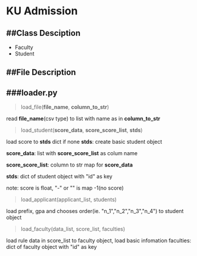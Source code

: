 KU Admission
===
##Class Desciption
---
- Faculty
- Student

##File Description
--
###loader.py
---
> load_file(**file_name**, **column_to_str**)

read **file_name**(csv type) to list with name as in **column_to_str** 

> load_student(**score_data**, **score_score_list**, **stds**)

load score to **stds** dict if none **stds**: create basic student object

**score_data**: list with **score_score_list** as colum name

**score_score_list**: column to str map for **score_data**

**stds**: dict of student object with "id" as key

note: score is float, "-" or "" is map -1(no score)

> load_applicant(applicant_list, students)

load prefix, gpa and chooses order(ie. "n_1","n_2","n_3","n_4") to student object

> load_faculty(data_list, score_list, faculties)

load rule data in score_list to faculty object, load basic infomation
faculties: dict of faculty object with "id" as key
